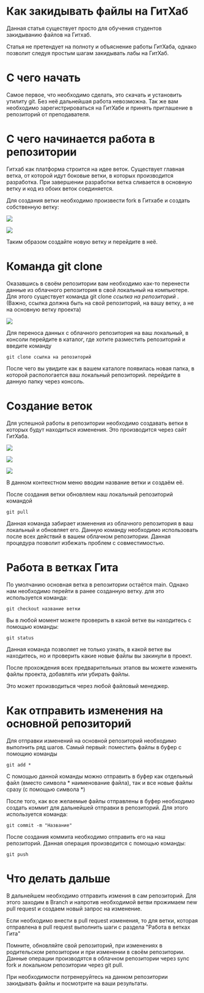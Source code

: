Как закидывать файлы на ГитХаб
======

Данная статья существует просто для обучения студентов закидыванию файлов на Гитхаб.

Статья не претендует на полноту и объяснение работы ГитХаба, однако позволит следуя простым шагам закидывать лабы на ГитХаб.

С чего начать
======

 Самое первое, что необходимо сделать, это скачать и установить утилиту git. Без неё дальнейшая работа невозможна. Так же вам необходимо зарегистрироваться на ГитХабе и принять приглашение в репозиторий от преподавателя.

С чего начинается работа в репозитории
======

Гитхаб как платформа строится на идее веток. Существует главная ветка, от которой идут боковые ветки, в которых производится разработка. При завершении разработки ветка сливается в основную ветку и код из обоих веток соединяется. 

Для создания ветки необходимо произвести fork в Гитхабе и создать собственную ветку:

![](img/fork1.png)

![](img/fork2.png)


Таким образом создайте новую ветку и перейдите в неё.

Команда git clone
======

Оказавшись в своём репозитории вам необходимо как-то перенести данные из облачного репозитория в свой локальный на компьютере. Для этого существует команда git clone *ссылка на репозиторий* . (Важно, ссылка должна быть на свой репозиторий, на вашу ветку, а не на основную ветку проекта) 

![](img/gitclone1.png)

Для переноса данных с облачного репозитория на ваш локальный, в консоли перейдите в каталог, где хотите разместить репозиторий и введите команду

```
git clone ссылка на репозиторий
```

После чего вы увидите как в вашем каталоге появилась новая папка, в которой распологается ваш локальный репозиторий. перейдите в данную папку через консоль.

Создание веток
======

Для успешной работы в репозитории необходимо создавать ветки в которых  будут находиться изменения. Это производится через сайт ГитХаба.

![](img/branch1.png)

![](img/branch2.png)

![](img/branch3.png)

В данном контекстном меню вводим название ветки и создаём её. 

После создания ветки обновляем наш локальный репозиторий командой 

```
git pull
```

Данная команда забирает изменения из облачного репозитория в ваш локальный и обновляет его. Данную команду необходимо использовать после всех действий в вашем облачном репозитории. Данная процедура позволит избежать проблем с совместимостью.

Работа в ветках Гита
======

По умолчанию основная ветка в репозитории остаётся main. Однако нам необходимо перейти в ранее созданную ветку. для это используется команда:

```
git checkout название ветки
```

Вы в любой момент можете проверить в какой ветке вы находитесь с помощью команды:

```
git status
```

Данная команда позволяет не только узнать, в какой ветке вы находитесь, но и проверить какие новые файлы вы закинули в проект.

После прохождения всех предварительных этапов вы можете изменять файлы проекта, добавлять или убирать файлы. 

Это может производиться через любой файловый менеджер.

Как отправить изменения на основной репозиторий
======

Для отправки изменений на основной репозиторий необходимо выполнить ряд шагов. Самый первый: поместить файлы в буфер с помощию команды

```
git add *
```

С помощью данной команды можно отправить в буфер как отдельный файл (вместо символа * наименование файла), так и все новые файлы сразу (с помощью символа *)

После того, как все желаемые файлы отправлены в буфер необходимо создать коммит для дальнейшей отправки в репозиторий. Для этого используется команда:

```
git commit -m "Название"
```

После создания коммита необходимо отправить его на наш репозиторий. Данная операция производится с помощью команды: 

```
git push
```

Что делать дальше
======

В дальнейшем необходимо отправить измения в сам репозиторий. Для этого заходим в Branch и напротив необходимой ветви прожимаем new pull request и создаем новый запрос на изменение.

Если необходимо внести в pull request изменения, то для ветки, которая отправлена в pull request выполнить шаги с раздела "Работа в ветках Гита"

Помните, обновляйте свой репозиторий, при изменениях в родительском репозитории и при изменении в своём репозитории. Данные операции производятся в облачном репозитории через sync fork и локальном репозитории через git pull.

При необходимости потренеруйтесь на данном репозитории закидывать файлы и посмотрите на ваши результаты.

